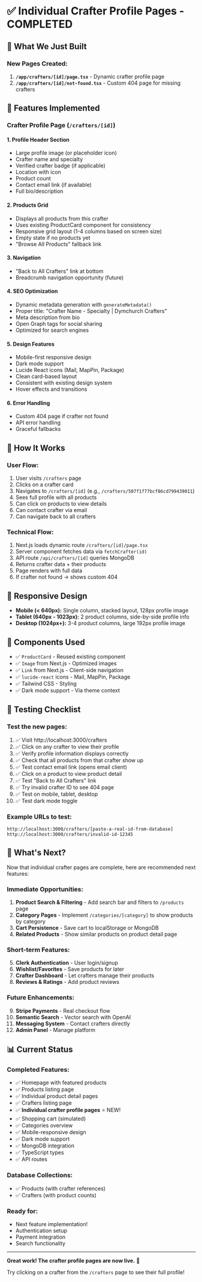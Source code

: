 # ✅ Individual Crafter Profile Pages - COMPLETED

## 🎉 What We Just Built

### New Pages Created:
1. **`/app/crafters/[id]/page.tsx`** - Dynamic crafter profile page
2. **`/app/crafters/[id]/not-found.tsx`** - Custom 404 page for missing crafters

## 🌟 Features Implemented

### Crafter Profile Page (`/crafters/[id]`)

#### 1. **Profile Header Section**
- Large profile image (or placeholder icon)
- Crafter name and specialty
- Verified crafter badge (if applicable)
- Location with icon
- Product count
- Contact email link (if available)
- Full bio/description

#### 2. **Products Grid**
- Displays all products from this crafter
- Uses existing ProductCard component for consistency
- Responsive grid layout (1-4 columns based on screen size)
- Empty state if no products yet
- "Browse All Products" fallback link

#### 3. **Navigation**
- "Back to All Crafters" link at bottom
- Breadcrumb navigation opportunity (future)

#### 4. **SEO Optimization**
- Dynamic metadata generation with `generateMetadata()`
- Proper title: "Crafter Name - Specialty | Dymchurch Crafters"
- Meta description from bio
- Open Graph tags for social sharing
- Optimized for search engines

#### 5. **Design Features**
- Mobile-first responsive design
- Dark mode support
- Lucide React icons (Mail, MapPin, Package)
- Clean card-based layout
- Consistent with existing design system
- Hover effects and transitions

#### 6. **Error Handling**
- Custom 404 page if crafter not found
- API error handling
- Graceful fallbacks

## 🔗 How It Works

### User Flow:
1. User visits `/crafters` page
2. Clicks on a crafter card
3. Navigates to `/crafters/[id]` (e.g., `/crafters/507f1f77bcf86cd799439011`)
4. Sees full profile with all products
5. Can click on products to view details
6. Can contact crafter via email
7. Can navigate back to all crafters

### Technical Flow:
1. Next.js loads dynamic route `/crafters/[id]/page.tsx`
2. Server component fetches data via `fetchCrafter(id)`
3. API route `/api/crafters/[id]` queries MongoDB
4. Returns crafter data + their products
5. Page renders with full data
6. If crafter not found → shows custom 404

## 📱 Responsive Design

- **Mobile (< 640px):** Single column, stacked layout, 128px profile image
- **Tablet (640px - 1023px):** 2 product columns, side-by-side profile info
- **Desktop (1024px+):** 3-4 product columns, large 192px profile image

## 🎨 Components Used

- ✅ `ProductCard` - Reused existing component
- ✅ `Image` from Next.js - Optimized images
- ✅ `Link` from Next.js - Client-side navigation
- ✅ `lucide-react` icons - Mail, MapPin, Package
- ✅ Tailwind CSS - Styling
- ✅ Dark mode support - Via theme context

## 🧪 Testing Checklist

### Test the new pages:
1. ✅ Visit http://localhost:3000/crafters
2. ✅ Click on any crafter to view their profile
3. ✅ Verify profile information displays correctly
4. ✅ Check that all products from that crafter show up
5. ✅ Test contact email link (opens email client)
6. ✅ Click on a product to view product detail
7. ✅ Test "Back to All Crafters" link
8. ✅ Try invalid crafter ID to see 404 page
9. ✅ Test on mobile, tablet, desktop
10. ✅ Test dark mode toggle

### Example URLs to test:
```
http://localhost:3000/crafters/[paste-a-real-id-from-database]
http://localhost:3000/crafters/invalid-id-12345
```

## 🚀 What's Next?

Now that individual crafter pages are complete, here are recommended next features:

### Immediate Opportunities:
1. **Product Search & Filtering** - Add search bar and filters to `/products` page
2. **Category Pages** - Implement `/categories/[category]` to show products by category
3. **Cart Persistence** - Save cart to localStorage or MongoDB
4. **Related Products** - Show similar products on product detail page

### Short-term Features:
5. **Clerk Authentication** - User login/signup
6. **Wishlist/Favorites** - Save products for later
7. **Crafter Dashboard** - Let crafters manage their products
8. **Reviews & Ratings** - Add product reviews

### Future Enhancements:
9. **Stripe Payments** - Real checkout flow
10. **Semantic Search** - Vector search with OpenAI
11. **Messaging System** - Contact crafters directly
12. **Admin Panel** - Manage platform

## 📊 Current Status

### Completed Features:
- ✅ Homepage with featured products
- ✅ Products listing page
- ✅ Individual product detail pages
- ✅ Crafters listing page
- ✅ **Individual crafter profile pages** ⭐ NEW!
- ✅ Shopping cart (simulated)
- ✅ Categories overview
- ✅ Mobile-responsive design
- ✅ Dark mode support
- ✅ MongoDB integration
- ✅ TypeScript types
- ✅ API routes

### Database Collections:
- ✅ Products (with crafter references)
- ✅ Crafters (with product counts)

### Ready for:
- Next feature implementation!
- Authentication setup
- Payment integration
- Search functionality

---

**Great work! The crafter profile pages are now live.** 🎉

Try clicking on a crafter from the `/crafters` page to see their full profile!

